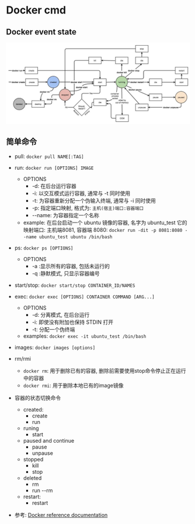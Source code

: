 # Docker cmd

## Docker event state

[![docker.event.state](https://github.com/Minions1128/net_tech_notes/blob/master/img/docker.event.state.jpg "docker.event.state")](https://github.com/Minions1128/net_tech_notes/blob/master/img/docker.event.state.jpg "docker.event.state")

## 简单命令

- pull: `docker pull NAME[:TAG]`

- run: `docker run [OPTIONS] IMAGE`
    - OPTIONS
        - -d: 在后台运行容器
        - -i: 以交互模式运行容器, 通常与 -t 同时使用
        - -t: 为容器重新分配一个伪输入终端, 通常与 -i 同时使用
        - -p: 指定端口映射, 格式为: `主机(宿主)端口:容器端口`
        - --name: 为容器指定一个名称
    - example: 在后台启动一个 ubuntu 镜像的容器, 名字为 ubuntu_test 它的映射端口: 主机端8081, 容器端 8080: `docker run -dit -p 8081:8080 --name ubuntu_test ubuntu /bin/bash`

- ps: `docker ps [OPTIONS]`
    - OPTIONS
        - -a :显示所有的容器, 包括未运行的
        - -q :静默模式, 只显示容器编号

- start/stop: `docker start/stop CONTAINER_ID/NAMES`

- exec: `docker exec [OPTIONS] CONTAINER COMMAND [ARG...]`
    - OPTIONS
        - -d: 分离模式, 在后台运行
        - -i: 即使没有附加也保持 STDIN 打开
        - -t: 分配一个伪终端
    - examples: `docker exec -it ubuntu_test /bin/bash`

- images: `docker images [options]`

- rm/rmi
    - `docker rm`: 用于删除已有的容器, 删除前需要使用stop命令停止正在运行中的容器
    - `docker rmi`: 用于删除本地已有的image镜像

- 容器的状态切换命令
    - created:
        - create
        - run
    - runing
        - start
    - paused and continue
        - pause
        - unpause
    - stopped
        - kill
        - stop
    - deleted
        - rm
        - run --rm
    - restart:
        - restart

- 参考: [Docker reference documentation](https://docs.docker.com/reference/ "Docker reference documentation")
